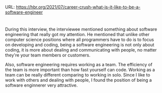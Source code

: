 URL: https://hbr.org/2021/07/career-crush-what-is-it-like-to-be-a-software-engineer

#
During this interview, the interviewee mentioned something about software engineering that really got my attention. He mentioned that unlike other computer science positions where all programmers have to do is to focus on developing and coding, being a software engineering is not only about coding, it is more about dealing and communicating with people, no matter they're your team members or customers.

Also, software engineering requires working as a team. The efficiency of the team is more important than how fast yourself can code. Working as a team can be really different comparing to working in solo. Since I like to work with others and dealing with people, I found the position of being a software enginnerer very attractive.